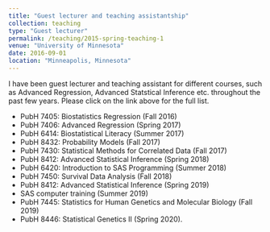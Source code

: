 ```yaml
---
title: "Guest lecturer and teaching assistantship"
collection: teaching
type: "Guest lecturer"
permalink: /teaching/2015-spring-teaching-1
venue: "University of Minnesota"
date: 2016-09-01
location: "Minneapolis, Minnesota"
---
```



I have been guest lecturer and teaching assistant for different courses, such as Advanced Regression, Advanced Statstical Inference etc. throughout the past few years. Please click on the link above for the full list.

* PubH 7405: Biostatistics Regression (Fall 2016)
* PubH 7406: Advanced Regression (Spring 2017)
* PubH 6414: Biostatistical Literacy (Summer 2017)
* PubH 8432: Probability Models (Fall 2017)
* PubH 7430: Statistical Methods for Correlated Data (Fall 2017)
* PubH 8412: Advanced Statistical Inference (Spring 2018)
* PubH 6420: Introduction to SAS Programming (Summer 2018)
* PubH 7450: Survival Data Analysis (Fall 2018)
* PubH 8412: Advanced Statistical Inference (Spring 2019)
* SAS computer training (Summer 2019)
* PubH 7445: Statistics for Human Genetics and Molecular Biology (Fall 2019)
* PubH 8446: Statistical Genetics II (Spring 2020).